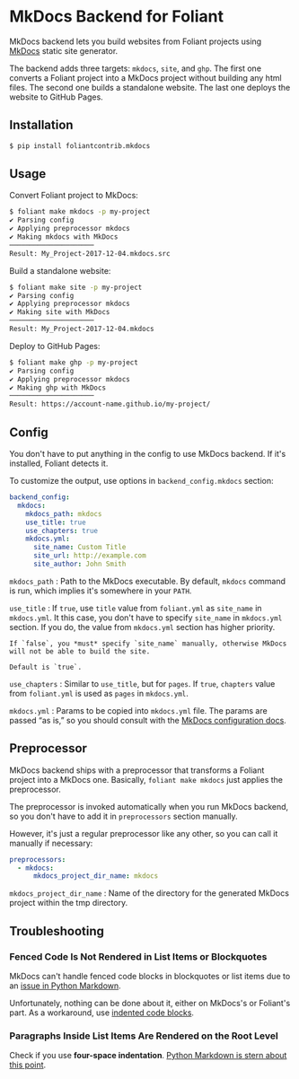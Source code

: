 # MkDocs Backend for Foliant

MkDocs backend lets you build websites from Foliant projects using [MkDocs](https://mkdocs.org) static site generator.

The backend adds three targets: `mkdocs`, `site`, and `ghp`. The first one converts a Foliant project into a MkDocs project without building any html files. The second one builds a standalone website. The last one deploys the website to GitHub Pages.


## Installation

```bash
$ pip install foliantcontrib.mkdocs
```


## Usage

Convert Foliant project to MkDocs:

```bash
$ foliant make mkdocs -p my-project
✔ Parsing config
✔ Applying preprocessor mkdocs
✔ Making mkdocs with MkDocs
─────────────────────
Result: My_Project-2017-12-04.mkdocs.src
```

Build a standalone website:

```bash
$ foliant make site -p my-project
✔ Parsing config
✔ Applying preprocessor mkdocs
✔ Making site with MkDocs
─────────────────────
Result: My_Project-2017-12-04.mkdocs
```

Deploy to GitHub Pages:

```bash
$ foliant make ghp -p my-project
✔ Parsing config
✔ Applying preprocessor mkdocs
✔ Making ghp with MkDocs
─────────────────────
Result: https://account-name.github.io/my-project/
```


## Config

You don't have to put anything in the config to use MkDocs backend. If it's installed, Foliant detects it.

To customize the output, use options in `backend_config.mkdocs` section:

```yaml
backend_config:
  mkdocs:
    mkdocs_path: mkdocs
    use_title: true
    use_chapters: true
    mkdocs.yml:
      site_name: Custom Title
      site_url: http://example.com
      site_author: John Smith
```

`mkdocs_path`
:   Path to the MkDocs executable. By default, `mkdocs` command is run, which implies it's somewhere in your `PATH`.

`use_title`
:   If `true`, use `title` value from `foliant.yml` as `site_name` in `mkdocs.yml`. It this case, you don't have to specify `site_name` in `mkdocs.yml` section. If you do, the value from `mkdocs.yml` section has higher priority.

    If `false`, you *must* specify `site_name` manually, otherwise MkDocs will not be able to build the site.

    Default is `true`.

`use_chapters`
:   Similar to `use_title`, but for `pages`. If `true`, `chapters` value from `foliant.yml` is used as `pages` in `mkdocs.yml`.

`mkdocs.yml`
:   Params to be copied into `mkdocs.yml` file. The params are passed “as is,” so you should consult with the [MkDocs configuration docs](http://www.mkdocs.org/user-guide/configuration/).


## Preprocessor

MkDocs backend ships with a preprocessor that transforms a Foliant project into a MkDocs one. Basically, `foliant make mkdocs` just applies the preprocessor.

The preprocessor is invoked automatically when you run MkDocs backend, so you don't have to add it in `preprocessors` section manually.

However, it's just a regular preprocessor like any other, so you can call it manually if necessary:

```yaml
preprocessors:
  - mkdocs:
      mkdocs_project_dir_name: mkdocs
```

`mkdocs_project_dir_name`
:   Name of the directory for the generated MkDocs project within the tmp directory.


## Troubleshooting

### Fenced Code Is Not Rendered in List Items or Blockquotes

MkDocs can't handle fenced code blocks in blockquotes or list items due to an [issue in Python Markdown](https://github.com/Python-Markdown/markdown/issues/53).

Unfortunately, nothing can be done about it, either on MkDocs's or Foliant's part. As a workaround, use [indented code blocks](https://daringfireball.net/projects/markdown/syntax#precode).


### Paragraphs Inside List Items Are Rendered on the Root Level

Check if you use **four-space indentation**. [Python Markdown is stern about this point](https://pythonhosted.org/Markdown/index.html#differences).
